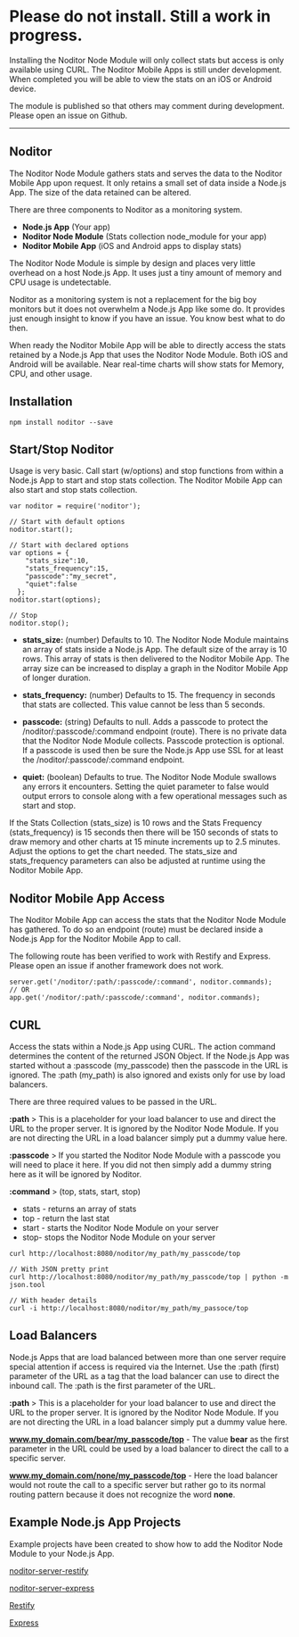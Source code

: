 # Please do not install. Still a work in progress.
Installing the Noditor Node Module
will only collect stats but access is only available using CURL. The Noditor Mobile Apps
is still under development. When completed you will be able to view the stats on an iOS or Android device.

The module is published so that others may comment during development. Please open an issue on Github.

---



## Noditor
The Noditor Node Module gathers stats and
serves the data to the Noditor Mobile App upon request. It only retains a small set of data
inside a Node.js App. The size of the data retained can be altered.

There are three components to Noditor as a monitoring system.

* **Node.js App** (Your app)
* **Noditor Node Module** (Stats collection node_module for your app)
* **Noditor Mobile App** (iOS and Android apps to display stats)

The Noditor Node Module is simple by design and places very little overhead on a host Node.js App.
It uses just a tiny amount of memory and CPU usage is undetectable.

Noditor as a monitoring system is not a replacement for the big boy monitors
but it does not overwhelm a Node.js App like some do.
It provides just enough insight to know if you have an issue. You know best what to do then.

When ready the Noditor Mobile App will be able to directly access the stats retained by a Node.js App
that uses the Noditor Node Module. Both iOS and Android will be available. Near real-time charts will show
stats for Memory, CPU, and other usage.


## Installation
```
npm install noditor --save
```




## Start/Stop Noditor
Usage is very basic. Call start (w/options) and stop functions from within a Node.js App to
start and stop stats collection. The Noditor Mobile App can also start and stop stats collection.
```
var noditor = require('noditor');

// Start with default options
noditor.start();

// Start with declared options
var options = {
    "stats_size":10,
    "stats_frequency":15,
    "passcode":"my_secret",
    "quiet":false
  };
noditor.start(options);

// Stop
noditor.stop();
```


* **stats_size:** (number) Defaults to 10. The Noditor Node Module maintains an array of stats inside a Node.js
App. The default size of the array is 10 rows. This array of stats is then delivered to the Noditor Mobile App. The array size can be increased to display a graph in the Noditor Mobile App of longer duration.

* **stats_frequency:** (number) Defaults to 15. The frequency in seconds that stats are collected. This value cannot be less than 5 seconds.

* **passcode:** (string) Defaults to null. Adds a passcode to protect the /noditor/:passcode/:command endpoint (route). There is no private data that the Noditor Node Module collects. Passcode protection is optional. If a passcode is used then be sure the Node.js App use SSL for at least the /noditor/:passcode/:command endpoint.

* **quiet:** (boolean) Defaults to true. The Noditor Node Module swallows any errors it encounters. Setting the
quiet parameter to false would output errors to console along with a few operational messages such as start
and stop.


If the Stats Collection (stats_size) is 10 rows and the Stats Frequency (stats_frequency)
is 15 seconds then there will be 150 seconds of stats
to draw memory and other charts at 15 minute increments up to 2.5 minutes. Adjust the options to get the
chart needed. The stats_size and stats_frequency parameters can also be adjusted at runtime using the Noditor
Mobile App.



## Noditor Mobile App Access
The Noditor Mobile App can access the stats that the Noditor Node Module has gathered.
To do so an endpoint (route) must be declared inside a Node.js App for the Noditor Mobile App to call.

The following route has been verified to work with Restify and Express. Please open an issue if another
framework does not work.

```
server.get('/noditor/:path/:passcode/:command', noditor.commands);
// OR
app.get('/noditor/:path/:passcode/:command', noditor.commands);
```

## CURL
Access the stats within a Node.js App using CURL. The action command determines the
content of the returned JSON Object. If the Node.js App was started without a :passcode (my_passcode) then
the passcode in the URL is ignored. The :path (my_path) is also ignored and exists only for use by load balancers.


There are three required values to be passed in the URL.

**:path** > This is a placeholder for your load balancer to use and direct the URL to the
proper server. It is ignored by the Noditor Node Module. If you are not directing the URL in a load balancer simply put a dummy value here.

**:passcode** > If you started the Noditor Node Module with a passcode you
will need to place it here. If you did not then simply add a dummy string here as it will be ignored by Noditor.

**:command** > (top, stats, start, stop)
* stats - returns an array of stats
* top - return the last stat
* start - starts the Noditor Node Module on your server
* stop- stops the Noditor Node Module on your server

```
curl http://localhost:8080/noditor/my_path/my_passcode/top

// With JSON pretty print
curl http://localhost:8080/noditor/my_path/my_passcode/top | python -m json.tool

// With header details
curl -i http://localhost:8080/noditor/my_path/my_passoce/top
```



## Load Balancers
Node.js Apps that are load balanced between more than one server require special attention
if access is required via the Internet. Use the :path (first) parameter of the URL as a tag that the load balancer can use to direct the inbound call. The :path is the first parameter
of the URL.

**:path** > This is a placeholder for your load balancer to use and direct the URL to the
proper server. It is ignored by the Noditor Node Module. If you are not directing the URL in a load balancer simply put a dummy value here.

**www.my_domain.com/bear/my_passcode/top** -
The value **bear** as the first parameter in the URL could be used by a load balancer to direct the call to a specific server.

**www.my_domain.com/none/my_passcode/top** -
Here the load balancer would not route the call to a specific server but rather go to
its normal routing pattern because it does not recognize the word **none**.





## Example Node.js App Projects
Example projects have been created to show how to add the Noditor Node Module to your Node.js App.

   [noditor-server-restify](https://github.com/WyomingSoftware/noditor-server-restify)

   [noditor-server-express](https://github.com/WyomingSoftware/noditor-server-express)

   [Restify](http://www.restify.com/)

   [Express](http://www.expressjs.com/)
